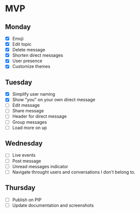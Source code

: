 # MVP

## Monday
- [X] Emoji
- [X] Edit topic
- [X] Delete message
- [X] Shorten direct messages
- [X] User presence
- [X] Customize themes

## Tuesday
- [X] Simplify user naming
- [X] Show "you" on your own direct message
- [ ] Edit message
- [ ] Share message
- [ ] Header for direct message
- [ ] Group messages
- [ ] Load more on up

## Wednesday
- [ ] Live events
- [ ] Post message
- [ ] Unread messages indicator
- [ ] Navigate throught users and conversations I don't belong to.

## Thursday
- [ ] Publish on PIP
- [ ] Update documentation and screenshots
